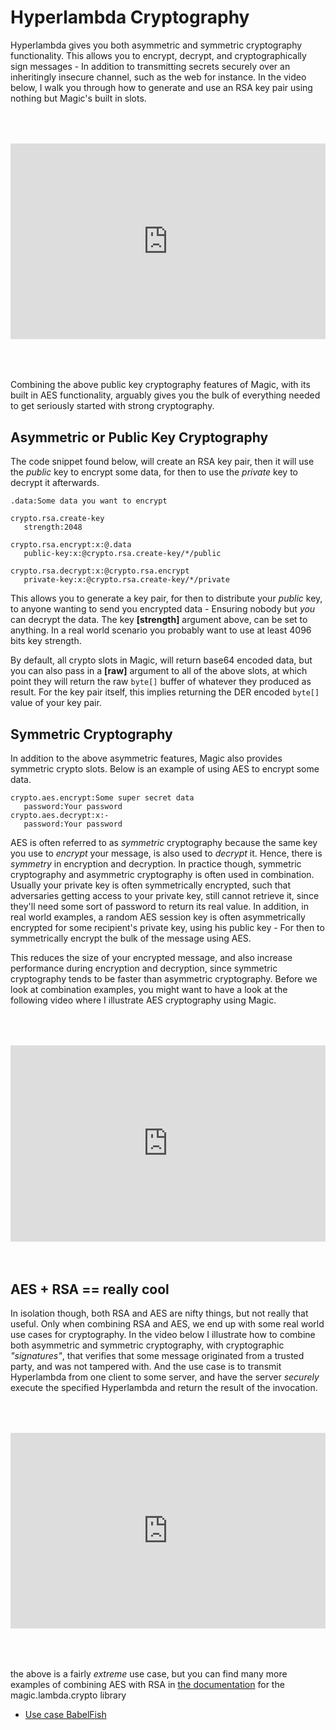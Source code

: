 # Hyperlambda Cryptography

Hyperlambda gives you both asymmetric and symmetric cryptography functionality. This allows you to
encrypt, decrypt, and cryptographically sign messages - In addition to transmitting secrets securely
over an inheritingly insecure channel, such as the web for instance. In the video below,
I walk you through how to generate and use an RSA key pair using nothing but Magic's built in slots.

<div style="position:relative; padding-bottom:56.25%; padding-top:30px; height:0; overflow:hidden;margin-top:4rem;margin-bottom:4rem;">
<iframe width="560" height="315" style="position:absolute; top:0; left:0; width:100%; height:100%;" src="https://www.youtube.com/embed/qcGZb2e92Zo" frameborder="0" allow="accelerometer; autoplay; encrypted-media; gyroscope; picture-in-picture" allowfullscreen></iframe>
</div>

Combining the above public key cryptography features of Magic, with its built in AES functionality,
arguably gives you the bulk of everything needed to get seriously started with strong cryptography.

## Asymmetric or Public Key Cryptography

The code snippet found below, will create an RSA key pair, then it will use the *public* key to
encrypt some data, for then to use the *private* key to decrypt it afterwards.

```
.data:Some data you want to encrypt

crypto.rsa.create-key
   strength:2048

crypto.rsa.encrypt:x:@.data
   public-key:x:@crypto.rsa.create-key/*/public

crypto.rsa.decrypt:x:@crypto.rsa.encrypt
   private-key:x:@crypto.rsa.create-key/*/private
```

This allows you to generate a key pair, for then to distribute your *public* key, to anyone
wanting to send you encrypted data - Ensuring nobody but *you* can decrypt the data. The key
**[strength]** argument above, can be set to anything. In a real world scenario you probably
want to use at least 4096 bits key strength.

By default, all crypto slots in Magic, will return base64 encoded data, but you can also pass in
a **[raw]** argument to all of the above slots, at which point they will return the raw `byte[]`
buffer of whatever they produced as result. For the key pair itself, this implies returning the
DER encoded `byte[]` value of your key pair.

## Symmetric Cryptography

In addition to the above asymmetric features, Magic also provides symmetric crypto slots.
Below is an example of using AES to encrypt some data.

```
crypto.aes.encrypt:Some super secret data
   password:Your password
crypto.aes.decrypt:x:-
   password:Your password
```

AES is often referred to as *symmetric* cryptography because the same key you use to *encrypt*
your message, is also used to *decrypt* it. Hence, there is *symmetry* in encryption and decryption.
In practice though, symmetric cryptography and asymmetric cryptography is often used in
combination. Usually your private key is often symmetrically encrypted, such that adversaries
getting access to your private key, still cannot retrieve it, since they'll need some sort of
password to return its real value. In addition, in real world examples, a random AES session key
is often asymmetrically encrypted for some recipient's private key, using his public key - For
then to symmetrically encrypt the bulk of the message using AES.

This reduces the size of your encrypted message, and also increase performance during encryption
and decryption, since symmetric cryptography tends to be faster than asymmetric cryptography.
Before we look at combination examples, you might want to have a look at the following video
where I illustrate AES cryptography using Magic.

<div style="position:relative; padding-bottom:56.25%; padding-top:30px; height:0; overflow:hidden;margin-top:4rem;margin-bottom:4rem;">
<iframe width="560" height="315" style="position:absolute; top:0; left:0; width:100%; height:100%;" src="https://www.youtube.com/embed/uRJdMLHHmhg" frameborder="0" allow="accelerometer; autoplay; encrypted-media; gyroscope; picture-in-picture" allowfullscreen></iframe>
</div>

## AES + RSA == really cool

In isolation though, both RSA and AES are nifty things, but not really that useful. Only
when combining RSA and AES, we end up with some real world use cases for cryptography. In the
video below I illustrate how to combine both asymmetric and symmetric cryptography, with
cryptographic _"signatures"_, that verifies that some message originated from a trusted party,
and was not tampered with. And the use case is to transmit Hyperlambda from one client to
some server, and have the server *securely* execute the specified Hyperlambda and return the
result of the invocation.

<div style="position:relative; padding-bottom:56.25%; padding-top:30px; height:0; overflow:hidden;margin-top:4rem;margin-bottom:4rem;">
<iframe width="560" height="315" style="position:absolute; top:0; left:0; width:100%; height:100%;" src="https://www.youtube.com/embed/d3wpmp7uSy8" frameborder="0" allow="accelerometer; autoplay; encrypted-media; gyroscope; picture-in-picture" allowfullscreen></iframe>
</div>

the above is a fairly *extreme* use case, but you can find many more examples of combining AES with RSA
in [the documentation](/documentation/magic.lambda.crypto/) for the magic.lambda.crypto library

* [Use case BabelFish](/tutorials/use-case-translation/)
